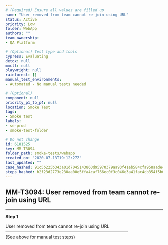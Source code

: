 ```yaml
---
# (Required) Ensure all values are filled up
name: "User removed from team cannot re-join using URL"
status: Active
priority: Low
folder: WebApp
authors: ""
team_ownership: 
- QA Platform

# (Optional) Test type and tools
cypress: Evaluating
detox: null
mmctl: null
playwright: null
rainforest: []
manual_test_environments: 
- Automated - No manual tests needed

# (Optional)
component: null
priority_p1_to_p4: null
location: Smoke Test
tags: 
- Smoke test
labels: 
- se-prod
- smoke-test-folder

# Do not change
id: 6181525
key: MM-T3094
folder_path: smoke-tests/webapp
created_on: "2020-07-13T19:12:27Z"
last_updated: ""
case_hashed: 91c5b225b343a01d7045143860d95970379aa93f41eb584cfa958aadec5c9209b9a62dcaf5c59dbc26118db0943e9e6c
steps_hashed: b2f23d2773e230aa00e5ffa4caf766ec0f3c046e3a41fac4cb354f5b09a890261a754b6696b7477e6ad40ccb10c10e05
---
```


## MM-T3094: User removed from team cannot re-join using URL

---

**Step 1**

User removed from team cannot re-join using URL\
————————————————————————————\
(See above for manual test steps)
